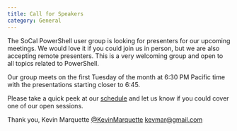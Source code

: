 ```yaml
---
title: Call for Speakers
category: General
---
```


The SoCal PowerShell user group is looking for presenters for our upcoming meetings. We would love it if you could join us in person, but we are also accepting remote presenters. This is a very welcoming group and open to all topics related to PowerShell.

Our group meets on the first Tuesday of the month at 6:30 PM Pacific time with the presentations starting closer to 6:45.

Please take a quick peek at our [schedule](/schedule) and let us know if you could cover one of our open sessions.

Thank you,
Kevin Marquette
[@KevinMarquette](https://www.twitter.com/kmarquette)
[kevmar@gmail.com](mailto:kevmar@gmail.com)
